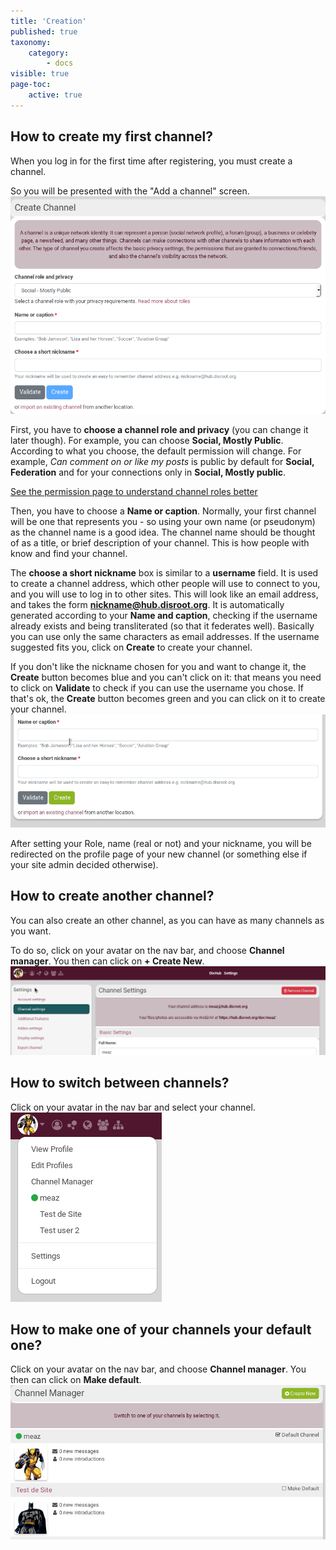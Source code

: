 ```yaml
---
title: 'Creation'
published: true
taxonomy:
    category:
        - docs
visible: true
page-toc:
    active: true
---
```


## How to create my first channel?

When you log in for the first time after registering, you must create a channel.

So you will be presented with the "Add a channel" screen.
![channel_create](en/channel_create.png)

First, you have to **choose a channel role and privacy** (you can change it later though). For example, you can choose **Social, Mostly Public**. According to what you choose, the default permission will change. For example, *Can comment on or like my posts* is public by default for **Social, Federation** and for your connections only in **Social, Mostly public**.

[See the permission page to understand channel roles better](../../permissions)

Then, you have to choose a **Name or caption**. Normally, your first channel will be one that represents you - so using your own name (or pseudonym) as the channel name is a good idea. The channel name should be thought of as a title, or brief description of your channel. This is how people with know and find your channel.

The **choose a short nickname** box is similar to a **username** field. It is used to create a channel address, which other people will use to connect to you, and you will use to log in to other sites. This will look like an email address, and takes the form **nickname@hub.disroot.org**. It is automatically generated according to your **Name and caption**, checking if the username already exists and being transliterated (so that it federates well). Basically you can use only the same characters as email addresses. If the username suggested fits you, click on **Create** to create your channel.

If you don't like the nickname chosen for you and want to change it, the **Create** button becomes blue and you can't click on it: that means you need to click on **Validate** to check if you can use the username you chose. If that's ok, the **Create** button becomes green and you can click on it to create your channel.
![channel_nickname](en/channel_nickname.gif)


After setting your Role, name (real or not) and your nickname, you will be redirected on the profile page of your new channel (or something else if your site admin decided otherwise).

## How to create another channel?
You can also create an other channel, as you can have as many channels as you want.

To do so, click on your avatar on the nav bar, and choose **Channel manager**. You then can click on **+ Create New**.
![channel_creation](en/channel_creation.gif)

## How to switch between channels?
Click on your avatar in the nav bar and select your channel.
![switch_channel](en/avatar_menu.png)

## How to make one of your channels your default one?
Click on your avatar on the nav bar, and choose **Channel manager**. You then can click on **Make default**.
![channel_default](en/channel_default.png)
